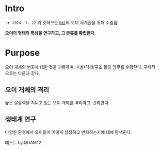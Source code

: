 # Intro
- `2024. 7. 22`
위 깃허브는 [`RKC`](https://discord.gg/9JEK2HMAxY)의 오이 세계관을 위해 수립됨.

**오이의 형태와 특성을 연구하고, 그 분류를 확립한다.**

# Purpose
오이 개체의 변화에 대한 것을 기록하며, 사살/격리/구조 등의 임무를 수행한다.
구체적으로는 다음과 같다.

## 오이 개체의 격리
높은 살상력을 지니고 있는 오이 개체를 격리하고, 관리한다.

## 생태계 연구
다양한 환경에서 오이들이 어떻게 성장하고 변화하는지에 대해 탐색한다.


테스트 by.QUAM12
